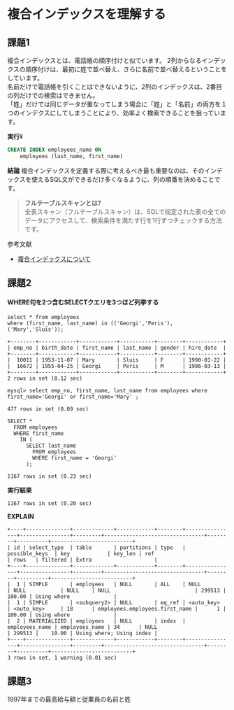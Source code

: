 # 複合インデックスを理解する

## 課題1
複合インデックスとは、電話帳の順序付けと似ています。
2列からなるインデックスの順序付けは、最初に姓で並べ替え、さらに名前で並べ替えるということをしています。  
名前だけで電話帳を引くことはできないように、2列のインデックスは、2番目の列だけでの検索はできません。  
「姓」だけでは同じデータが重なってしまう場合に「姓」と「名前」の両方を１つのインデクスにしてしまうことにより、効率よく検索できることを狙っています。  

**実行**¥
```sql
CREATE INDEX employees_name ON 
    employees (last_name, first_name)
```
**結論** 
複合インデックスを定義する際に考えるべき最も重要なのは、そのインデックスを使えるSQL文ができるだけ多くなるように、列の順番を決めることです。
> **フルテーブルスキャンとは?**  
> 全表スキャン（フルテーブルスキャン）は、SQLで指定された表の全てのデータにアクセスして、検索条件を満たす行を1行ずつチェックする方法です。 

参考文献  
- [複合インデックスについて](https://use-the-index-luke.com/ja/sql/where-clause/the-equals-operator/concatenated-keys)

## 課題2

#### WHERE句を2つ含むSELECTクエリを3つほど列挙する

```shell
select * from employees 
where (first_name, last_name) in (('Georgi','Peris'), ('Mary','Sluis'));

+--------+------------+------------+-----------+--------+------------+
| emp_no | birth_date | first_name | last_name | gender | hire_date  |
+--------+------------+------------+-----------+--------+------------+
|  10011 | 1953-11-07 | Mary       | Sluis     | F      | 1990-01-22 |
|  16672 | 1955-04-25 | Georgi     | Peris     | M      | 1986-03-13 |
+--------+------------+------------+-----------+--------+------------+
2 rows in set (0.12 sec)

```

```shell
mysql> select emp_no, first_name, last_name from employees where first_name='Georgi' or first_name='Mary' ;

477 rows in set (0.09 sec)
```

```shell
SELECT * 
  FROM employees 
  WHERE first_name 
    IN (
      SELECT last_name 
        FROM employees 
        WHERE first_name = 'Georgi'
      );

1167 rows in set (0.23 sec)
```
**実行結果**
```shell
1167 rows in set (0.20 sec)
```

**EXPLAIN**
```shell
+----+--------------+-------------+------------+--------+----------------+----------------+---------+--------------------------------+--------+----------+--------------------------+
| id | select_type  | table       | partitions | type   | possible_keys  | key            | key_len | ref                            | rows   | filtered | Extra                    |
+----+--------------+-------------+------------+--------+----------------+----------------+---------+--------------------------------+--------+----------+--------------------------+
|  1 | SIMPLE       | employees   | NULL       | ALL    | NULL           | NULL           | NULL    | NULL                           | 299513 |   100.00 | Using where              |
|  1 | SIMPLE       | <subquery2> | NULL       | eq_ref | <auto_key>     | <auto_key>     | 18      | employees.employees.first_name |      1 |   100.00 | Using where              |
|  2 | MATERIALIZED | employees   | NULL       | index  | employees_name | employees_name | 34      | NULL                           | 299513 |    10.00 | Using where; Using index |
+----+--------------+-------------+------------+--------+----------------+----------------+---------+--------------------------------+--------+----------+--------------------------+
3 rows in set, 1 warning (0.01 sec)

```
## 課題3
1997年までの最高給与額と従業員の名前と姓



